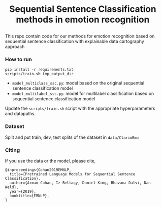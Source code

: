 # <p align=center>Sequential Sentence Classification methods in emotion recognition</p>

This repo contain code for our methods for emotion recognition based on sequential sentence classification with explainable data cartography approach

### How to run

```
pip install -r requirements.txt
scripts/train.sh tmp_output_dir
```

- `model_multiclass_ssc.py`: model based on the original sequential sentence classification model
- `model_multilabel_ssc.py`: model for multilabel classification based on sequential sentence classification model

Update the `scripts/train.sh` script with the appropriate hyperparameters and datapaths.

### Dataset

Split and put train, dev, test splits of the dataset in `data/ClarinEmo`

### Citing

If you use the data or the model, please cite,
```
@inproceedings{Cohan2019EMNLP,
  title={Pretrained Language Models for Sequential Sentence Classification},
  author={Arman Cohan, Iz Beltagy, Daniel King, Bhavana Dalvi, Dan Weld},
  year={2019},
  booktitle={EMNLP},
}
```